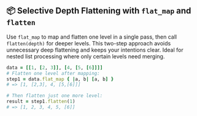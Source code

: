 ## 📦 Selective Depth Flattening with `flat_map` and `flatten`

Use `flat_map` to map and flatten one level in a single pass, then call `flatten(depth)` for deeper levels. This two-step approach avoids unnecessary deep flattening and keeps your intentions clear. Ideal for nested list processing where only certain levels need merging.

```ruby
data = [[1, [2, 3]], [4, [5, [6]]]]
# Flatten one level after mapping:
step1 = data.flat_map { |a, b| [a, b] }
# => [1, [2,3], 4, [5,[6]]]

# Then flatten just one more level:
result = step1.flatten(1)
# => [1, 2, 3, 4, 5, [6]]
```